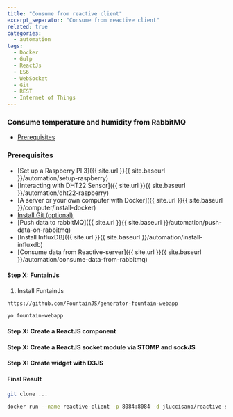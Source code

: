 ```yaml
---
title: "Consume from reactive client"
excerpt_separator: "Consume from reactive client"
related: true
categories:
  - automation
tags:
  - Docker
  - Gulp
  - ReactJs
  - ES6
  - WebSocket
  - Git
  - REST
  - Internet of Things
---
```

### Consume temperature and humidity from RabbitMQ

- [Prerequisites](#prerequisites)

###  Prerequisites

- [Set up a Raspberry PI 3]({{ site.url }}{{ site.baseurl }}/automation/setup-raspberry)
- [Interacting with DHT22 Sensor]({{ site.url }}{{ site.baseurl }}/automation/dht22-raspberry)
- [A server or your own computer with Docker]({{ site.url }}{{ site.baseurl }}/computer/install-docker)
- [Install Git (optional)](https://git-scm.com/download/linux)
- [Push data to rabbitMQ]({{ site.url }}{{ site.baseurl }}/automation/push-data-on-rabbitmq)
- [Install InfluxDB]({{ site.url }}{{ site.baseurl }}/automation/install-influxdb)
- [Consume data from Reactive-server]({{ site.url }}{{ site.baseurl }}/automation/consume-data-from-rabbitmq)

#### Step X: FuntainJs

1) Install FuntainJs

```text
https://github.com/FountainJS/generator-fountain-webapp
```

```bash
yo fountain-webapp
```

#### Step X: Create a ReactJS component

#### Step X: Create a ReactJS socket module via STOMP and sockJS

#### Step X: Create widget with D3JS

#### Final Result

```bash
git clone ...
```

```bash
docker run --name reactive-client -p 8084:8084 -d jluccisano/reactive-server:latest
```